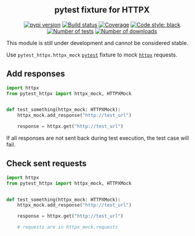 <h2 align="center">pytest fixture for HTTPX</h2>

<p align="center">
<a href="https://pypi.org/project/pytest-httpx/"><img alt="pypi version" src="https://img.shields.io/pypi/v/pytest_httpx"></a>
<a href="https://travis-ci.com/Colin-b/pytest_httpx"><img alt="Build status" src="https://api.travis-ci.com/Colin-b/pytest_httpx.svg?branch=master"></a>
<a href="https://travis-ci.com/Colin-b/pytest_httpx"><img alt="Coverage" src="https://img.shields.io/badge/coverage-100%25-brightgreen"></a>
<a href="https://github.com/psf/black"><img alt="Code style: black" src="https://img.shields.io/badge/code%20style-black-000000.svg"></a>
<a href="https://travis-ci.com/Colin-b/pytest_httpx"><img alt="Number of tests" src="https://img.shields.io/badge/tests-10 passed-blue"></a>
<a href="https://pypi.org/project/pytest-httpx/"><img alt="Number of downloads" src="https://img.shields.io/pypi/dm/pytest_httpx"></a>
</p>

This module is still under development and cannot be considered stable.

Use `pytest_httpx.httpx_mock` [`pytest`](https://docs.pytest.org/en/latest/) fixture to mock [`httpx`](https://www.python-httpx.org) requests.


## Add responses

```python
import httpx
from pytest_httpx import httpx_mock, HTTPXMock


def test_something(httpx_mock: HTTPXMock):
    httpx_mock.add_response("http://test_url")

    response = httpx.get("http://test_url")
```

If all responses are not sent back during test execution, the test case will fail.

## Check sent requests

```python
import httpx
from pytest_httpx import httpx_mock, HTTPXMock


def test_something(httpx_mock: HTTPXMock):
    httpx_mock.add_response("http://test_url")

    response = httpx.get("http://test_url")

    # requests are in httpx_mock.requests
```
